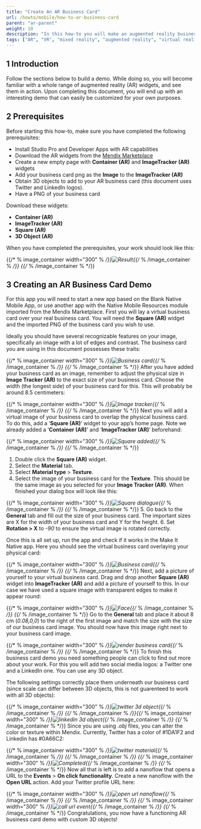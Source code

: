```yaml
---
title: "Create An AR Business Card"
url: /howto/mobile/how-to-ar-business-card
parent: "ar-parent"
weight: 10
description: "In this how-to you will make an augmented reality business card app."
tags: ["AR", "VR", "mixed reality", "augmented reality", "virtual reality"]
---
```


## 1 Introduction

Follow the sections below to build a demo. While doing so, you will become familiar with a whole range of augmented reality (AR) widgets, and see them in action. Upon completing this document, you will end up with an interesting demo that can easily be customized for your own purposes. 

## 2 Prerequisites

Before starting this how-to, make sure you have completed the following prerequisites:

* Install Studio Pro and Developer Apps with AR capabilities
* Download the AR widgets from the [Mendix Marketplace](https://marketplace.mendix.com/link/component/117209)
* Create a new empty page with **Container (AR)** and **ImageTracker (AR)** widgets
* Add your business card png as the **Image** to the **ImageTracker (AR)**
* Obtain 3D objects to add to your AR business card (this document uses Twitter and LinkedIn logos).
* Have a PNG of your business card

Download these widgets:

* **Container (AR)**
* **ImageTracker (AR)**
* **Square (AR)**
* **3D Object (AR)**

When you have completed the prerequisites, your work should look like this:

{{/* % image_container width="300" % */}}![Result](/attachments/howto/mobile/native-mobile/ar-parent/how-to-ar-business-card/BusinessCardRender.png){{/* % /image_container % */}}
{{/* % /image_container % */}}
## 3 Creating an AR Business Card Demo

For this app you will need to start a new app based on the Blank Native Mobile App, or use another app with the Native Mobile Resources module imported from the Mendix Marketplace. First you will lay a virtual business card over your real business card. You will need the **Square (AR)** widget and the imported PNG of the business card you wish to use.

Ideally you should have several recognizable features on your image, specifically an image with a lot of edges and contrast. The business card you are using in this document possesses these traits:

{{/* % image_container width="300" % */}}![Business card](/attachments/howto/mobile/native-mobile/ar-parent/how-to-ar-business-card/BusinessCard.png){{/* % /image_container % */}}
{{/* % /image_container % */}}
After you have added your business card as an image, remember to adjust the physical size in **Image Tracker (AR)** to the exact size of your business card. Choose the width (the longest side) of your business card for this. This will probably be around 8.5 centimeters:

{{/* % image_container width="300" % */}}![Image tracker](/attachments/howto/mobile/native-mobile/ar-parent/how-to-ar-business-card/imagetracker-dialogue.png){{/* % /image_container % */}}
{{/* % /image_container % */}}
Next you will add a virtual image of your business card to overlap the physical business card. To do this, add a
‘**Square (AR)**’ widget to your app’s home page. Note we already added a ‘**Container (AR)**’ and ‘**ImageTracker
(AR)**’ beforehand:

{{/* % image_container width="300" % */}}![Square added](/attachments/howto/mobile/native-mobile/ar-parent/how-to-ar-business-card/square-added.png){{/* % /image_container % */}}
{{/* % /image_container % */}}
1. Double click the **Square (AR)** widget.
1. Select the **Material** tab.
1. Select **Material type** > **Texture**.
1. Select the image of your business card for the **Texture**. This should be the same image as you selected for your
   **Image Tracker (AR)**. When finished your dialog box will look like this:

{{/* % image_container width="300" % */}}![Square dialogue](/attachments/howto/mobile/native-mobile/ar-parent/how-to-ar-business-card/square-material-dialogue.png){{/* % /image_container % */}}
{{/* % /image_container % */}}
5. Go back to the **General** tab and fill out the size of your business card. The important sizes are X for the width of
   your business card and Y for the height.
6. Set **Rotation > X** to *-90* to ensure the virtual image is rotated correctly.

Once this is all set up, run the app and check if it works in the Make It Native app. Here you should see the
virtual business card overlaying your physical card:

{{/* % image_container width="300" % */}}![Business card](/attachments/howto/mobile/native-mobile/ar-parent/how-to-ar-business-card/render-only-businesscard.png){{/* % /image_container % */}}
{{/* % /image_container % */}}
Next, add a picture of yourself to your virtual business card. Drag and drop another **Square (AR)** widget into
**ImageTracker (AR)** and add a picture of yourself to this. In our case we have used a square image with transparent
edges to make it appear round: 

{{/* % image_container width="300" % */}}![Face](/attachments/howto/mobile/native-mobile/ar-parent/how-to-ar-business-card/Face.png){{/* % /image_container % */}}
{{/* % /image_container % */}}
Go to the **General** tab and place it about 8 cm (*0.08,0,0*) to the right of the first image and match the size with the
size of our business card image. You should now have this image right next to your business card image.

{{/* % image_container width="300" % */}}![render business card](/attachments/howto/mobile/native-mobile/ar-parent/how-to-ar-business-card/render-businesscard-face.png){{/* % /image_container % */}}
{{/* % /image_container % */}}
To finish this business card demo you need something people can click to find out more about your work. For this you will
add two social media logos: a Twitter one and a LinkedIn one. You can use any 3D object. 

The following settings correctly place them underneath our business card (since scale can differ between 3D objects, this is not guarenteed to work with all 3D objects):

{{/* % image_container width="300" % */}}![twitter 3d object](/attachments/howto/mobile/native-mobile/ar-parent/how-to-ar-business-card/twitter-3d-object.png){{/* % /image_container % */}}
{{/* % /image_container % */}}{{/* % image_container width="300" % */}}![linkedin 3d object](/attachments/howto/mobile/native-mobile/ar-parent/how-to-ar-business-card/linkedin-3d-object.png){{/* % /image_container % */}}
{{/* % /image_container % */}}
Since you are using *.obj* files, you can alter the color or texture within Mendix. Currently, Twitter has a color of #1DA1F2 and Linkedin has #0A66C2:

{{/* % image_container width="300" % */}}![twitter material](/attachments/howto/mobile/native-mobile/ar-parent/how-to-ar-business-card/twitter-material-dialogue.png){{/* % /image_container % */}}
{{/* % /image_container % */}}
{{/* % image_container width="300" % */}}![Completed](/attachments/howto/mobile/native-mobile/ar-parent/how-to-ar-business-card/BusinessCardRender.png){{/* % /image_container % */}}
{{/* % /image_container % */}}
Now all that is left is to add a nanoflow that opens a URL to the **Events** > **On click functionality**. Create a new
nanoflow with the **Open URL** action. Add your Twitter profile URL here:

{{/* % image_container width="300" % */}}![open url nanoflow](/attachments/howto/mobile/native-mobile/ar-parent/how-to-ar-business-card/open-url-nanoflow.png){{/* % /image_container % */}}
{{/* % /image_container % */}}
{{/* % image_container width="300" % */}}![call url event](/attachments/howto/mobile/native-mobile/ar-parent/how-to-ar-business-card/call-url-event-dialogue.png){{/* % /image_container % */}}
{{/* % /image_container % */}}
Congratulations, you now have a functioning AR business card demo with custom 3D objects!
